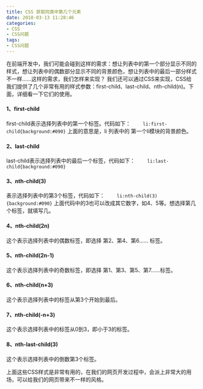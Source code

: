```yaml
---
title: CSS 获取同类中第几个元素
date: 2018-03-13 11:28:46
categories:
- CSS
- CSS问题
tags:
- CSS问题
---
```

在前端开发中，我们可能会碰到这样的需求：想让列表中的第一个部分显示不同的样式，想让列表中的偶数部分显示不同的背景颜色，想让列表中的最后一部分样式不一样……这样的需求，我们怎样来实现？
我们还可以通过CSS来实现，CSS给我们提供了几个非常有用的样式参数：first-child、last-child、nth-child(n)。下面，详细看一下它们的使用。
<!--more-->

#### 1、first-child
first-child表示选择列表中的第一个标签。代码如下：
　　`li:first-child{background:#090}`
上面的意思是，li 列表中的 第一个li模块的背景颜色。

#### 2、last-child
last-child表示选择列表中的最后一个标签，代码如下：
　　`li:last-child{background:#090}`

#### 3、nth-child(3)
表示选择列表中的第3个标签，代码如下：
　　`li:nth-child(3){background:#090}`
上面代码中的3也可以改成其它数字，如4、5等。想选择第几个标签，就填写几。

#### 4、nth-child(2n) 
这个表示选择列表中的偶数标签，即选择 第2、第4、第6…… 标签。

#### 5、nth-child(2n-1)
这个表示选择列表中的奇数标签，即选择 第1、第3、第5、第7……标签。

#### 6、nth-child(n+3)
这个表示选择列表中的标签从第3个开始到最后。

#### 7、nth-child(-n+3)
这个表示选择列表中的标签从0到3，即小于3的标签。

#### 8、nth-last-child(3)
这个表示选择列表中的倒数第3个标签。

上面这些CSS样式是非常有用的，在我们的网页开发过程中，会派上非常大的用场，可以给我们的网页带来不一样的风格。